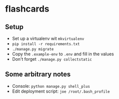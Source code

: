 # flashcards

## Setup

* Set up a virtualenv wit `mkvirtualenv`
* `pip install -r requirements.txt`
* `./manage.py migrate`
* Copy the `.example-env` to `.env` and fill in the values
* Don't forget `./manage.py collectstatic`


## Some arbitrary notes

* Console: `python manage.py shell_plus`
* Edit deployment script: `joe /root/.bash_profile`
